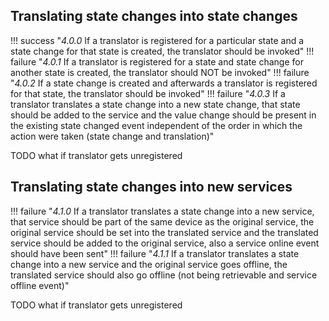 ## Translating state changes into state changes

!!! success "_4.0.0_ If a translator is registered for a particular state and a state change for that state is created, the translator should be invoked"
!!! failure "_4.0.1_ If a translator is registered for a state and state change for another state is created, the translator should NOT be invoked"
!!! failure "_4.0.2_ If a state change is created and afterwards a translator is registered for that state, the translator should be invoked"
!!! failure "_4.0.3_ If a translator translates a state change into a new state change, that state should be added to the service and the value change should be present in the existing state changed event independent of the order in which the action were taken (state change and translation)"

TODO what if translator gets unregistered

## Translating state changes into new services

!!! failure "_4.1.0_ If a translator translates a state change into a new service, that service should be part of the same device as the original service, the original service should be set into the translated service and the translated service should be added to the original service, also a service online event should have been sent"
!!! failure "_4.1.1_ If a translator translates a state change into a new service and the original service goes offline, the translated service should also go offline (not being retrievable and service offline event)"

TODO what if translator gets unregistered
